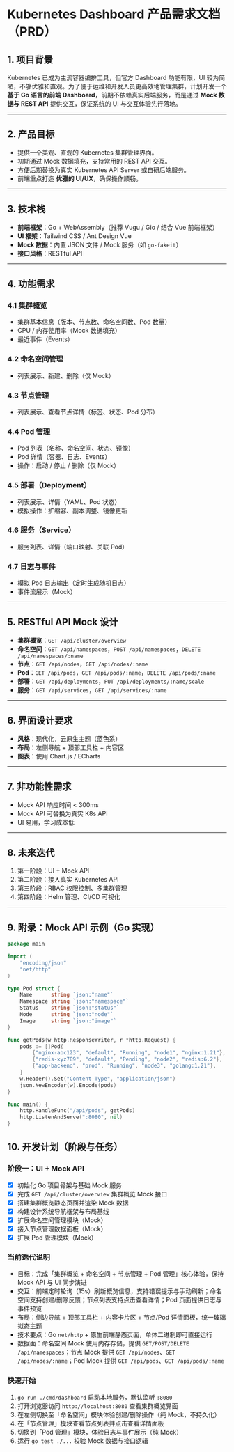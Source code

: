 # Kubernetes Dashboard 产品需求文档（PRD）

## 1. 项目背景
Kubernetes 已成为主流容器编排工具，但官方 Dashboard 功能有限，UI 较为简陋，不够优雅和直观。为了便于运维和开发人员更高效地管理集群，计划开发一个 **基于 Go 语言的前端 Dashboard**，前期不依赖真实后端服务，而是通过 **Mock 数据与 REST API** 提供交互，保证系统的 UI 与交互体验先行落地。

---

## 2. 产品目标
- 提供一个美观、直观的 Kubernetes 集群管理界面。  
- 初期通过 Mock 数据填充，支持常用的 REST API 交互。  
- 方便后期替换为真实 Kubernetes API Server 或自研后端服务。  
- 前端重点打造 **优雅的 UI/UX**，确保操作顺畅。  

---

## 3. 技术栈
- **前端框架**：Go + WebAssembly（推荐 Vugu / Gio / 结合 Vue 前端框架）  
- **UI 框架**：Tailwind CSS / Ant Design Vue  
- **Mock 数据**：内置 JSON 文件 / Mock 服务（如 `go-fakeit`）  
- **接口风格**：RESTful API  

---

## 4. 功能需求
### 4.1 集群概览
- 集群基本信息（版本、节点数、命名空间数、Pod 数量）  
- CPU / 内存使用率（Mock 数据填充）  
- 最近事件（Events）  

### 4.2 命名空间管理
- 列表展示、新建、删除（仅 Mock）  

### 4.3 节点管理
- 列表展示、查看节点详情（标签、状态、Pod 分布）  

### 4.4 Pod 管理
- Pod 列表（名称、命名空间、状态、镜像）  
- Pod 详情（容器、日志、Events）  
- 操作：启动 / 停止 / 删除（仅 Mock）  

### 4.5 部署（Deployment）
- 列表展示、详情（YAML、Pod 状态）  
- 模拟操作：扩缩容、副本调整、镜像更新  

### 4.6 服务（Service）
- 服务列表、详情（端口映射、关联 Pod）  

### 4.7 日志与事件
- 模拟 Pod 日志输出（定时生成随机日志）  
- 事件流展示（Mock）  

---

## 5. RESTful API Mock 设计
- **集群概览**：`GET /api/cluster/overview`  
- **命名空间**：`GET /api/namespaces`，`POST /api/namespaces`，`DELETE /api/namespaces/:name`  
- **节点**：`GET /api/nodes`，`GET /api/nodes/:name`  
- **Pod**：`GET /api/pods`，`GET /api/pods/:name`，`DELETE /api/pods/:name`  
- **部署**：`GET /api/deployments`，`PUT /api/deployments/:name/scale`  
- **服务**：`GET /api/services`，`GET /api/services/:name`  

---

## 6. 界面设计要求
- **风格**：现代化，云原生主题（蓝色系）  
- **布局**：左侧导航 + 顶部工具栏 + 内容区  
- **图表**：使用 Chart.js / ECharts  

---

## 7. 非功能性需求
- Mock API 响应时间 < 300ms  
- Mock API 可替换为真实 K8s API  
- UI 易用，学习成本低  

---

## 8. 未来迭代
1. 第一阶段：UI + Mock API  
2. 第二阶段：接入真实 Kubernetes API  
3. 第三阶段：RBAC 权限控制、多集群管理  
4. 第四阶段：Helm 管理、CI/CD 可视化  

---

## 9. 附录：Mock API 示例（Go 实现）

```go
package main

import (
    "encoding/json"
    "net/http"
)

type Pod struct {
    Name      string `json:"name"`
    Namespace string `json:"namespace"`
    Status    string `json:"status"`
    Node      string `json:"node"`
    Image     string `json:"image"`
}

func getPods(w http.ResponseWriter, r *http.Request) {
    pods := []Pod{
        {"nginx-abc123", "default", "Running", "node1", "nginx:1.21"},
        {"redis-xyz789", "default", "Pending", "node2", "redis:6.2"},
        {"app-backend", "prod", "Running", "node3", "golang:1.21"},
    }
    w.Header().Set("Content-Type", "application/json")
    json.NewEncoder(w).Encode(pods)
}

func main() {
    http.HandleFunc("/api/pods", getPods)
    http.ListenAndServe(":8080", nil)
}
```
## 10. 开发计划（阶段与任务）

### 阶段一：UI + Mock API
- [x] 初始化 Go 项目骨架与基础 Mock 服务
- [x] 完成 `GET /api/cluster/overview` 集群概览 Mock 接口
- [x] 搭建集群概览静态页面并渲染 Mock 数据
- [x] 构建设计系统导航框架与布局基线
- [x] 扩展命名空间管理模块（Mock）
- [x] 接入节点管理数据面板（Mock）
- [x] 扩展 Pod 管理模块（Mock）
### 当前迭代说明
- 目标：完成「集群概览 + 命名空间 + 节点管理 + Pod 管理」核心体验，保持 Mock API 与 UI 同步演进
- 交互：前端定时轮询（15s）刷新概览信息，支持错误提示与手动刷新；命名空间支持创建/删除反馈；节点列表支持点击查看详情；Pod 页面提供日志与事件预览
- 布局：侧边导航 + 顶部工具栏 + 内容卡片区 + 节点/Pod 详情面板，统一玻璃拟态主题
- 技术要点：Go `net/http` + 原生前端静态页面，单体二进制即可直接运行
- 数据面：命名空间 Mock 使用内存存储，提供 `GET/POST/DELETE /api/namespaces`；节点 Mock 提供 `GET /api/nodes`、`GET /api/nodes/:name`；Pod Mock 提供 `GET /api/pods`、`GET /api/pods/:name`

### 快速开始
1. `go run ./cmd/dashboard` 启动本地服务，默认监听 `:8080`
2. 打开浏览器访问 `http://localhost:8080` 查看集群概览界面
3. 在左侧切换至「命名空间」模块体验创建/删除操作（纯 Mock，不持久化）
4. 在「节点管理」模块查看节点列表并点击查看详情面板
5. 切换到「Pod 管理」模块，体验日志与事件展示（纯 Mock）
6. 运行 `go test ./...` 校验 Mock 数据与接口逻辑
